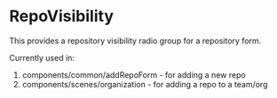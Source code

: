 # RepoVisibility

This provides a repository visibility radio group for a repository form.

Currently used in:

1. components/common/addRepoForm - for adding a new repo
2. components/scenes/organization - for adding a repo to a team/org
